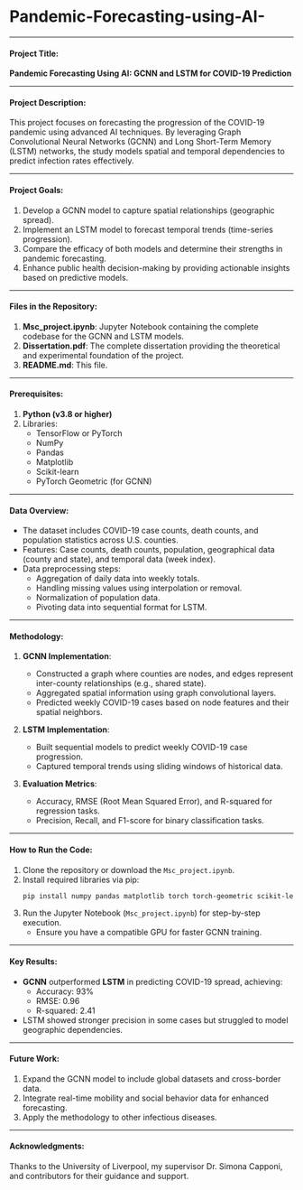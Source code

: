 # Pandemic-Forecasting-using-AI-


---

#### Project Title:  
**Pandemic Forecasting Using AI: GCNN and LSTM for COVID-19 Prediction**

---

#### Project Description:  
This project focuses on forecasting the progression of the COVID-19 pandemic using advanced AI techniques. By leveraging Graph Convolutional Neural Networks (GCNN) and Long Short-Term Memory (LSTM) networks, the study models spatial and temporal dependencies to predict infection rates effectively.

---

#### Project Goals:  
1. Develop a GCNN model to capture spatial relationships (geographic spread).  
2. Implement an LSTM model to forecast temporal trends (time-series progression).  
3. Compare the efficacy of both models and determine their strengths in pandemic forecasting.  
4. Enhance public health decision-making by providing actionable insights based on predictive models.

---

#### Files in the Repository:  
1. **Msc_project.ipynb**: Jupyter Notebook containing the complete codebase for the GCNN and LSTM models.
2. **Dissertation.pdf**: The complete dissertation providing the theoretical and experimental foundation of the project.
3. **README.md**: This file.

---

#### Prerequisites:  
1. **Python (v3.8 or higher)**  
2. Libraries:  
   - TensorFlow or PyTorch  
   - NumPy  
   - Pandas  
   - Matplotlib  
   - Scikit-learn  
   - PyTorch Geometric (for GCNN)

---

#### Data Overview:  
- The dataset includes COVID-19 case counts, death counts, and population statistics across U.S. counties.  
- Features: Case counts, death counts, population, geographical data (county and state), and temporal data (week index).  
- Data preprocessing steps:  
  - Aggregation of daily data into weekly totals.  
  - Handling missing values using interpolation or removal.  
  - Normalization of population data.  
  - Pivoting data into sequential format for LSTM.

---

#### Methodology:  
1. **GCNN Implementation**:  
   - Constructed a graph where counties are nodes, and edges represent inter-county relationships (e.g., shared state).  
   - Aggregated spatial information using graph convolutional layers.  
   - Predicted weekly COVID-19 cases based on node features and their spatial neighbors.

2. **LSTM Implementation**:  
   - Built sequential models to predict weekly COVID-19 case progression.  
   - Captured temporal trends using sliding windows of historical data.

3. **Evaluation Metrics**:  
   - Accuracy, RMSE (Root Mean Squared Error), and R-squared for regression tasks.  
   - Precision, Recall, and F1-score for binary classification tasks.

---

#### How to Run the Code:  
1. Clone the repository or download the `Msc_project.ipynb`.  
2. Install required libraries via pip:  
   ```bash
   pip install numpy pandas matplotlib torch torch-geometric scikit-learn
   ```
3. Run the Jupyter Notebook (`Msc_project.ipynb`) for step-by-step execution.  
   - Ensure you have a compatible GPU for faster GCNN training.  

---

#### Key Results:  
- **GCNN** outperformed **LSTM** in predicting COVID-19 spread, achieving:  
  - Accuracy: 93%  
  - RMSE: 0.96  
  - R-squared: 2.41  
- LSTM showed stronger precision in some cases but struggled to model geographic dependencies.

---

#### Future Work:  
1. Expand the GCNN model to include global datasets and cross-border data.  
2. Integrate real-time mobility and social behavior data for enhanced forecasting.  
3. Apply the methodology to other infectious diseases.

---

#### Acknowledgments:  
Thanks to the University of Liverpool, my supervisor Dr. Simona Capponi, and contributors for their guidance and support.
